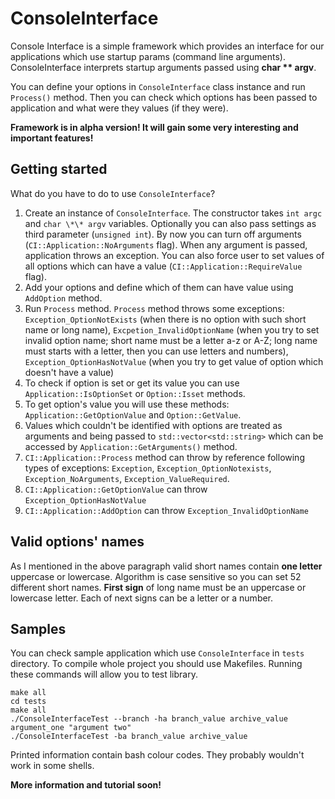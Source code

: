 ConsoleInterface
================

Console Interface is a simple framework which provides an interface for our applications which use startup params (command line arguments). ConsoleInterface interprets startup arguments passed using __char \*\* argv__.

You can define your options in `ConsoleInterface` class instance and run `Process()` method. Then you can check which options has been passed to application and what were they values (if they were).

__Framework is in alpha version! It will gain some very interesting and important features!__

Getting started
---------------

What do you have to do to use `ConsoleInterface`?

1. Create an instance of `ConsoleInterface`. The constructor takes `int argc` and `char \*\* argv` variables. Optionally you can also pass settings as third parameter (`unsigned int`). By now you can turn off arguments (`CI::Application::NoArguments` flag). When any argument is passed, application throws an exception. You can also force user to set values of all options which can have a value (`CI::Application::RequireValue` flag).
2. Add your options and define which of them can have value using `AddOption` method.
3. Run `Process` method. `Process` method throws some exceptions: `Exception_OptionNotExists` (when there is no option with such short name or long name), `Excpetion_InvalidOptionName` (when you try to set invalid option name; short name must be a letter a-z or A-Z; long name must starts with a letter, then you can use letters and numbers), `Exception_OptionHasNotValue` (when you try to get value of option which doesn't have a value)
4. To check if option is set or get its value you can use `Application::IsOptionSet` or `Option::Isset` methods.
5. To get option's value you will use these methods: `Application::GetOptionValue` and `Option::GetValue`.
6. Values which couldn't be identified with options are treated as arguments and being passed to `std::vector<std::string>` which can be accessed by `Application::GetArguments()` method.
7. `CI::Application::Process` method can throw by reference following types of exceptions: `Exception`, `Exception_OptionNotexists`, `Exception_NoArguments`, `Exception_ValueRequired`.
8. `CI::Application::GetOptionValue` can throw `Exception_OptionHasNotValue`
9. `CI::Application::AddOption` can throw `Exception_InvalidOptionName`

Valid options' names
--------------------

As I mentioned in the above paragraph valid short names contain __one letter__ uppercase or lowercase. Algorithm is case sensitive so you can set 52 different short names. __First sign__ of long name must be an uppercase or lowercase letter. Each of next signs can be a letter or a number.

Samples
-------

You can check sample application which use `ConsoleInterface` in `tests` directory. To compile whole project you should use Makefiles. Running these commands will allow you to test library.

	make all
	cd tests
	make all
	./ConsoleInterfaceTest --branch -ha branch_value archive_value argument_one "argument two"
	./ConsoleInterfaceTest -ba branch_value archive_value

Printed information contain bash colour codes. They probably wouldn't work in some shells.

__More information and tutorial soon!__
